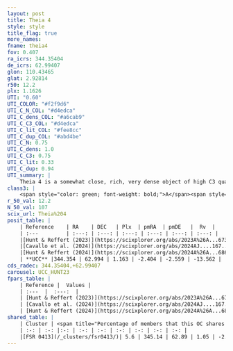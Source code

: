 ```yaml
---
layout: post
title: Theia 4
style: style
title_flag: true
more_names: 
fname: theia4
fov: 0.407
ra_icrs: 344.35404
de_icrs: 62.99407
glon: 110.43465
glat: 2.92814
r50: 12.2
plx: 1.1626
UTI: "0.60"
UTI_COLOR: "#f2f9d6"
UTI_C_N_COL: "#d4edca"
UTI_C_dens_COL: "#a6cab9"
UTI_C_C3_COL: "#d4edca"
UTI_C_lit_COL: "#fee8cc"
UTI_C_dup_COL: "#abd4be"
UTI_C_N: 0.75
UTI_C_dens: 1.0
UTI_C_C3: 0.75
UTI_C_lit: 0.33
UTI_C_dup: 0.94
UTI_summary: |
    Theia 4 is a somewhat close, rich, very dense object of high C3 quality. It was recently reported in the literature.<br><br>This is very likely a unique object, which shares a very small percentage of members with at least one previously reported entry.
class3: |
    <span style="color: green; font-weight: bold;">A</span><span style="color: #FFC300; font-weight: bold;">B</span>
r_50_val: 12.2
N_50_val: 107
scix_url: Theia%204
posit_table: |
    | Reference    | RA    | DEC   | Plx  | pmRA  | pmDE   |  Rv  |
    | :---         | :---: | :---: | :---: | :---: | :---: | :---: |
    |[Hunt & Reffert (2023)](https://scixplorer.org/abs/2023A%26A...673A.114H) | 344.129 | 62.977 | 1.156 | -2.397 | -2.547 | -17.247 |
    |[Cavallo et al. (2024)](https://scixplorer.org/abs/2024AJ....167...12C) | 344.419 | 63.037 | 1.154 | -- | -- | -- |
    |[Hunt & Reffert (2024)](https://scixplorer.org/abs/2024A%26A...686A..42H) | 344.129 | 62.977 | 1.156 | -2.397 | -2.547 | -17.247 |
    | **UCC** |344.354 | 62.994 | 1.163 | -2.404 | -2.559 | -13.562 | 
cds_radec: 344.35404,+62.99407
carousel: UCC_HUNT23
fpars_table: |
    | Reference |  Values |
    | :---  |  :---:  |
    | [Hunt & Reffert (2023)](https://scixplorer.org/abs/2023A%26A...673A.114H) | `AV50=2.032, diffAV50=1.472, MOD50=9.596, logAge50=6.685` |
    | [Cavallo et al. (2024)](https://scixplorer.org/abs/2024AJ....167...12C) | `AV50=2.09, dMod50=9.69, logAge50=6.68, [Fe/H]50=-0.14` |
    | [Hunt & Reffert (2024)](https://scixplorer.org/abs/2024A%26A...686A..42H) | `MassJ=175.293` |
shared_table: |
    | Cluster | <span title="Percentage of members that this OC shares with the ones listed">%</span>   | RA   | DEC   | Plx   | pmRA  | pmDE  | Rv | UTI |
    | :-: | :-: |:-: | :-: | :-: | :-: | :-: | :-: | :-: |
    |[FSR 0413](/_clusters/fsr0413/)| 5.6 | 345.14 | 62.89 | 1.05 | -2.24 | -2.56 | 2.42 |0.32 |
---
```

